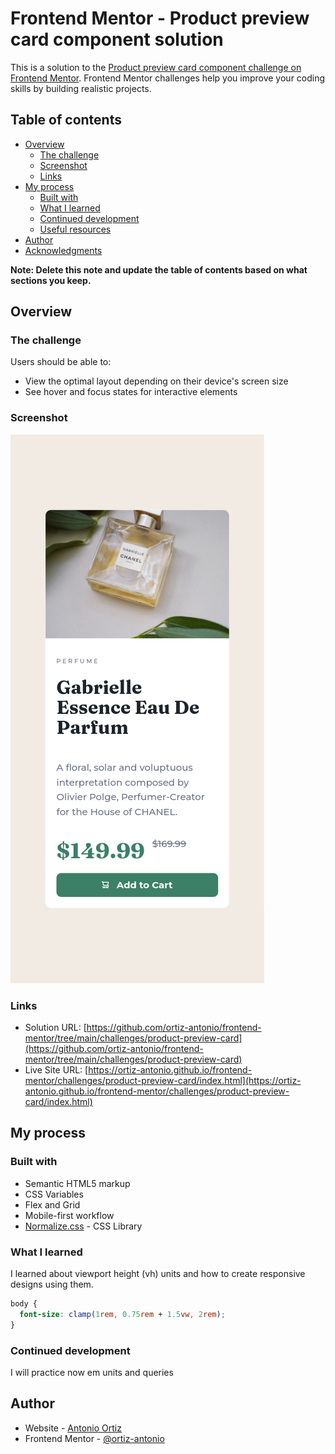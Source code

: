 # Frontend Mentor - Product preview card component solution

This is a solution to the [Product preview card component challenge on Frontend Mentor](https://www.frontendmentor.io/challenges/product-preview-card-component-GO7UmttRfa). Frontend Mentor challenges help you improve your coding skills by building realistic projects.

## Table of contents

- [Overview](#overview)
  - [The challenge](#the-challenge)
  - [Screenshot](#screenshot)
  - [Links](#links)
- [My process](#my-process)
  - [Built with](#built-with)
  - [What I learned](#what-i-learned)
  - [Continued development](#continued-development)
  - [Useful resources](#useful-resources)
- [Author](#author)
- [Acknowledgments](#acknowledgments)

**Note: Delete this note and update the table of contents based on what sections you keep.**

## Overview

### The challenge

Users should be able to:

- View the optimal layout depending on their device's screen size
- See hover and focus states for interactive elements

### Screenshot

![](./screenshot.png)

### Links

- Solution URL: [https://github.com/ortiz-antonio/frontend-mentor/tree/main/challenges/product-preview-card](https://github.com/ortiz-antonio/frontend-mentor/tree/main/challenges/product-preview-card)
- Live Site URL: [https://ortiz-antonio.github.io/frontend-mentor/challenges/product-preview-card/index.html](https://ortiz-antonio.github.io/frontend-mentor/challenges/product-preview-card/index.html)

## My process

### Built with

- Semantic HTML5 markup
- CSS Variables
- Flex and Grid
- Mobile-first workflow
- [Normalize.css](https://necolas.github.io/normalize.css/) - CSS Library

### What I learned

I learned about viewport height (vh) units and how to create responsive designs using them.

```css
body {
  font-size: clamp(1rem, 0.75rem + 1.5vw, 2rem);
}
```

### Continued development

I will practice now em units and queries

## Author

- Website - [Antonio Ortiz](https://ortiz.studio)
- Frontend Mentor - [@ortiz-antonio](https://www.frontendmentor.io/profile/ortiz-antonio)
